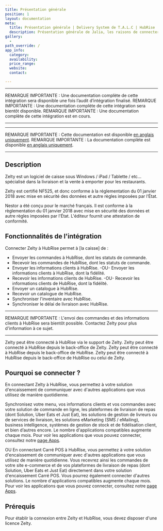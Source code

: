 ```yaml
---
title: Présentation générale
position: 1
layout: documentation
meta:
  title: Présentation générale | Delivery System de T.A.L.C | HubRise
  description: Présentation générale de Jalia, les raisons de connecter votre caisse à HubRise et liste des fonctionnalités de l'intégration avec HubRise.
gallery:
  -
path_override: /
app_info:
  category:
  availability:
  price_range:
  website:
  contact:

---
```


-----

REMARQUE IMPORTANTE : Une documentation complète de cette intégration sera disponible une fois l’audit d’intégration finalisé.
REMARQUE IMPORTANTE : Une documentation complète de cette intégration sera bientôt disponible.
REMARQUE IMPORTANTE : Une documentation complète de cette intégration est en cours.

-----

-----

REMARQUE IMPORTANTE : Cette documentation est disponible [en anglais uniquement](https://www.hubrise.com/fr/apps/nestor).
REMARQUE IMPORTANTE : La documentation complète est disponible [en anglais uniquement](https://www.hubrise.com/fr/apps/nestor).

-----
## Description

Zelty est un logiciel de caisse sous Windows / iPad / Tablette / etc... spécialisé dans la livraison et la vente à emporter pour les restaurants.

Zelty est certifié NF525, et donc conforme à la réglementation du 01 janvier 2018 avec mise en sécurité des données et autre règles imposées par l’État.

Nestor a été conçu pour le marché français. Il est conforme à la règlementation du 01 janvier 2018 avec mise en sécurité des données et autre règles imposées par l'État. L'éditeur fournit une attestation de conformité.

## Fonctionnalités de l'intégration

Connecter Zelty à HubRise permet à [la caisse] de :

- Envoyer les commandes à HubRise, dont les statuts de commande.
- Recevoir les commandes de HubRise, dont les statuts de commande.
- Envoyer les informations clients à HubRise. -OU- Envoyer les informations clients à HubRise, dont la fidélité.
- Recevoir les informations clients de HubRise. -OU- Recevoir les informations clients de HubRise, dont la fidélité.
- Envoyer un catalogue à HubRise.
- Recevoir un catalogue de HubRise.
- Synchroniser l'inventaire avec HubRise.
- Synchroniser le délai de livraison avec HubRise.

-----

REMARQUE IMPORTANTE : L'envoi des commandes et des informations clients à HubRise sera bientôt possible. Contactez Zelty pour plus d'information à ce sujet.

-----

Zelty peut être connecté à HubRise via le support de Zelty.
Zelty peut être connecté à HubRise depuis le back-office de Zelty.
Zelty peut être connecté à HubRise depuis le back-office de HubRise.
Zelty peut être connecté à HubRise depuis le back-office de HubRise ou celui de Zelty.
## Pourquoi se connecter ?

En connectant Zelty à HubRise, vous permettez à votre solution d'encaissement de communiquer avec d'autres applications que vous utilisez de manière quotidienne.

Synchronisez votre menu, vos informations clients et vos commandes avec votre solution de commande en ligne, les plateformes de livraison de repas (dont Solution, Uber Eats et Just Eat), les solutions de gestion de livreurs ou de services de livraison, les solutions eMarketing (SMS / eMailing), business intelligence, systèmes de gestion de stock et de fidélisation client, et bien d’autres encore. Le nombre d'applications compatibles augmente chaque mois. Pour voir les applications que vous pouvez connecter, consultez notre [page Apps](/apps).

OU
En connectant Carré POS à HubRise, vous permettez à votre solution d'encaissement de communiquer avec d'autres applications que vous utilisez de manière quotidienne. Vous recevrez ainsi les commandes de votre site e-commerce et de vos plateformes de livraison de repas (dont Solution, Uber Eats et Just Eat) directement dans votre solution d'encaissement Carré POS. Vous pourrez également connecter d'autres solutions. Le nombre d'applications compatibles augmente chaque mois. Pour voir les applications que vous pouvez connecter, consultez notre [page Apps](/apps).


## Prérequis

Pour établir la connexion entre Zelty et HubRise, vous devez disposer d'une licence Zelty.
